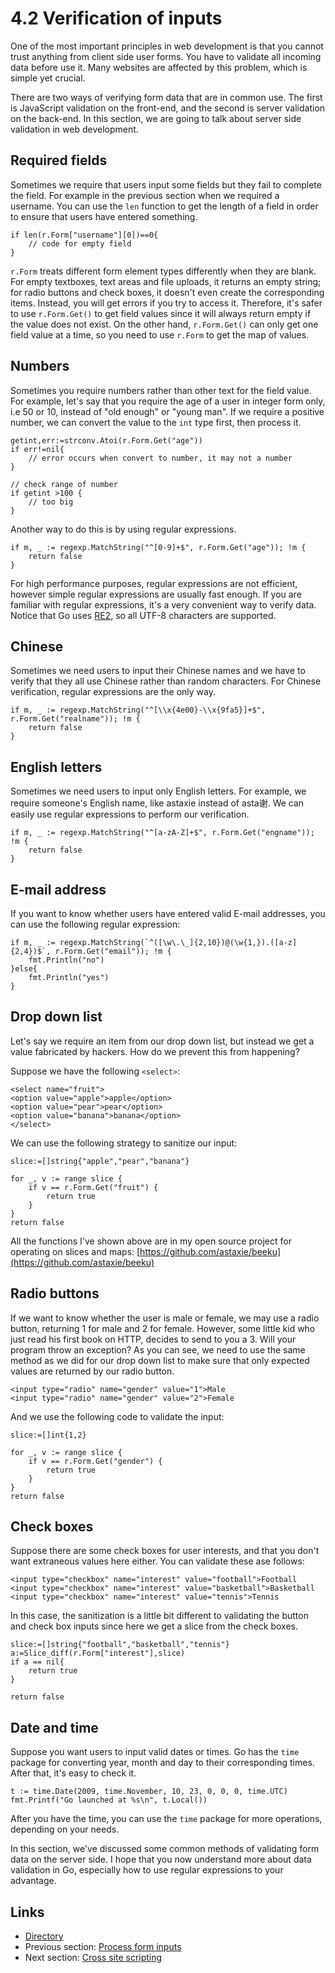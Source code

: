 # 4.2 Verification of inputs

One of the most important principles in web development is that you cannot trust anything from client side user forms. You have to validate all incoming data before use it. Many websites are affected by this problem, which is simple yet crucial.

There are two ways of verifying form data that are in common use. The first is JavaScript validation on the front-end, and the second is server validation on the back-end. In this section, we are going to talk about server side validation in web development.

## Required fields

Sometimes we require that users input some fields but they fail to complete the field. For example in the previous section when we required a username. You can use the `len` function to get the length of a field in order to ensure that users have entered something.

	if len(r.Form["username"][0])==0{
    	// code for empty field
	}

`r.Form` treats different form element types differently when they are blank. For empty textboxes, text areas and file uploads, it returns an empty string; for radio buttons and check boxes, it doesn't even create the corresponding items. Instead, you will get errors if you try to access it. Therefore, it's safer to use `r.Form.Get()` to get field values since it will always return empty if the value does not exist. On the other hand, `r.Form.Get()` can only get one field value at a time, so you need to use `r.Form` to get the map of values.

## Numbers

Sometimes you require numbers rather than other text for the field value. For example, let's say that you require the age of a user in integer form only, i.e 50 or 10, instead of "old enough" or "young man". If we require a positive number, we can convert the value to the `int` type first, then process it.

	getint,err:=strconv.Atoi(r.Form.Get("age"))
	if err!=nil{
    	// error occurs when convert to number, it may not a number
	}

	// check range of number
	if getint >100 {
    	// too big
	}

Another way to do this is by using regular expressions.

	if m, _ := regexp.MatchString("^[0-9]+$", r.Form.Get("age")); !m {
    	return false
	}
	
For high performance purposes, regular expressions are not efficient, however simple regular expressions are usually fast enough. If you are familiar with regular expressions, it's a very convenient way to verify data. Notice that Go uses [RE2](http://code.google.com/p/re2/wiki/Syntax), so all UTF-8 characters are supported.

## Chinese

Sometimes we need users to input their Chinese names and we have to verify that they all use Chinese rather than random characters. For Chinese verification, regular expressions are the only way.

	if m, _ := regexp.MatchString("^[\\x{4e00}-\\x{9fa5}]+$", r.Form.Get("realname")); !m {
    	return false
	}

## English letters

Sometimes we need users to input only English letters. For example, we require someone's English name, like astaxie instead of asta谢. We can easily use regular expressions to perform our verification.

	if m, _ := regexp.MatchString("^[a-zA-Z]+$", r.Form.Get("engname")); !m {
    	return false
	}

## E-mail address

If you want to know whether users have entered valid E-mail addresses, you can use the following regular expression:

	if m, _ := regexp.MatchString(`^([\w\.\_]{2,10})@(\w{1,}).([a-z]{2,4})$`, r.Form.Get("email")); !m {
    	fmt.Println("no")
	}else{
    	fmt.Println("yes")
	}

## Drop down list

Let's say we require an item from our drop down list, but instead we get a value fabricated by hackers. How do we prevent this from happening? 

Suppose we have the following `<select>`:

	<select name="fruit">
	<option value="apple">apple</option>
	<option value="pear">pear</option>
	<option value="banana">banana</option>
	</select>

We can use the following strategy to sanitize our input:

	slice:=[]string{"apple","pear","banana"}

	for _, v := range slice {
    	if v == r.Form.Get("fruit") {
        	return true
    	}
	}
	return false

All the functions I've shown above are in my open source project for operating on slices and maps: [https://github.com/astaxie/beeku](https://github.com/astaxie/beeku)

## Radio buttons

If we want to know whether the user is male or female, we may use a radio button, returning 1 for male and 2 for female. However, some little kid who just read his first book on HTTP, decides to send to you a 3. Will your program throw an exception? As you can see, we need to use the same method as we did for our drop down list to make sure that only expected values are returned by our radio button.

	<input type="radio" name="gender" value="1">Male
	<input type="radio" name="gender" value="2">Female

And we use the following code to validate the input:

	slice:=[]int{1,2}

	for _, v := range slice {
    	if v == r.Form.Get("gender") {
        	return true
    	}
	}
	return false

## Check boxes

Suppose there are some check boxes for user interests, and that you don't want extraneous values here either. You can validate these ase follows:

	<input type="checkbox" name="interest" value="football">Football
	<input type="checkbox" name="interest" value="basketball">Basketball
	<input type="checkbox" name="interest" value="tennis">Tennis

In this case, the sanitization is a little bit different to validating the button and check box inputs since here we get a slice from the check boxes.

	slice:=[]string{"football","basketball","tennis"}
	a:=Slice_diff(r.Form["interest"],slice)
	if a == nil{
    	return true
	}

	return false 

## Date and time

Suppose you want users to input valid dates or times. Go has the `time` package for converting year, month and day to their corresponding times. After that, it's easy to check it.

	t := time.Date(2009, time.November, 10, 23, 0, 0, 0, time.UTC)
	fmt.Printf("Go launched at %s\n", t.Local())

After you have the time, you can use the `time` package for more operations, depending on your needs.

In this section, we've discussed some common methods of validating form data on the server side. I hope that you now understand more about data validation in Go, especially how to use regular expressions to your advantage.

## Links

- [Directory](preface.md)
- Previous section: [Process form inputs](04.1.md)
- Next section: [Cross site scripting](04.3.md)
